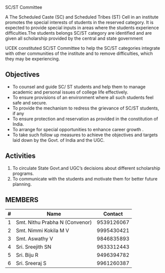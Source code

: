 SC/ST Committee

A The Scheduled Caste (SC) and Scheduled Tribes (ST) Cell in an institute promotes the special interests of students in the reserved category. It is expected to provide special inputs in areas where the students experience difficulties.The students belongs SC/ST category are identified and are given all scholarship provided by the central and state government

UCEK constituted SC/ST Committee to help the SC/ST categories integrate with other communities of the institute and to remove difficulties, which they may be experiencing.

## Objectives

* To counsel and guide SC/ ST students and help them to manage academic and personal issues of college life effectively.  
* To ensure provisions of an environment where all such students feel safe and secure.  
* To provide the mechanism to redress the grievance of SC/ST students, if any  
* To ensure protection and reservation as provided in the constitution of India.  
* To arrange for special opportunities to enhance career growth .  
* To take such follow up measures to achieve the objectives and targets laid down by the Govt. of India and the UGC.  

## Activities

1. To circulate State Govt.and UGC’s decisions about different scholarship programs.  
2. To communicate with the students and motivate them for better future planning.  

## MEMBERS

| # | Name | Contact |
| --- | --- | --- |
| 1 | Smt. Nithu Prabha N (Convenor) | 9539126067
| 2 | Smt. Nimmi Kokila M V | 9995430421
| 3 | Smt. Aswathy V | 9846835893
| 4 | Sri. Sreejith SN | 9633312443
| 5 | Sri. Biju R | 9496394782
| 6 | Sri. Sreeraj S | 9961260387
